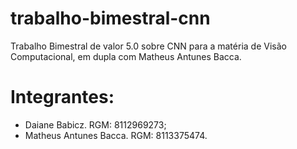 # trabalho-bimestral-cnn

Trabalho Bimestral de valor 5.0 sobre CNN para a matéria de Visão Computacional, em dupla com Matheus Antunes Bacca.

# Integrantes:

- Daiane Babicz. RGM: 8112969273;
- Matheus Antunes Bacca. RGM: 8113375474.